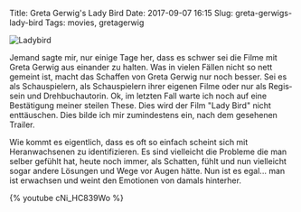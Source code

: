 Title: Greta Gerwig's Lady Bird
Date: 2017-09-07 16:15
Slug: greta-gerwigs-lady-bird
Tags: movies, gretagerwig

![Ladybird]({static}/images/ladybird.jpg)

Jemand sagte mir, nur einige Tage her, dass es schwer sei die Filme mit Greta Gerwig aus einander zu halten. Was in vielen Fällen nicht so nett gemeint ist, macht das Schaffen von Greta Gerwig nur noch besser. Sei es als Schauspielern, als Schauspielern ihrer eigenen Filme oder nur als Re­gis­sein und Drehbuchautorin. Ok, im letzten Fall warte ich noch auf eine Bestätigung meiner steilen These. Dies wird der Film "Lady Bird" nicht enttäuschen. Dies bilde ich mir zumindestens ein, nach dem gesehenen Trailer.

Wie kommt es eigentlich, dass es oft so einfach scheint sich mit Heranwachsenen zu identifizieren. Es sind vielleicht die Probleme die man selber gefühlt hat, heute noch immer, als Schatten, fühlt und nun vielleicht sogar andere Lösungen und Wege vor Augen hätte. Nun ist es egal... man ist erwachsen und weint den Emotionen von damals hinterher.

{% youtube cNi_HC839Wo %}
